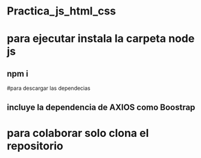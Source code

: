 # Practica_js_html_css
# para ejecutar instala la carpeta node js
## npm i
#para descargar las dependecias 
## incluye la dependencia de AXIOS como Boostrap 
# para colaborar solo clona el repositorio
